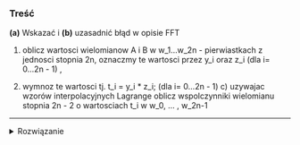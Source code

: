 ### Treść
**(a)** Wskazać i **(b)** uzasadnić błąd w opisie FFT

1. oblicz wartosci wielomianow A i B w w_1...w_2n - pierwiastkach z jednosci stopnia 2n,
oznaczmy te wartosci przez y_i oraz z_i (dla i= 0...2n - 1) ,

2. wymnoz te wartosci tj. t_i = y_i * z_i; (dla i= 0...2n - 1)
c) uzywajac wzorów interpolacyjnych Lagrange oblicz wspolczynniki wielomianu stopnia
2n - 2 o wartosciach t_i w w_0, ... , w_2n-1

------
<details><summary>Rozwiązanie</summary>
<p>
    
#### (a)
Interpolacja Lagrange’a działa w czasie kwadratowym (więc pierwsze F w FFT nie zachodzi), do tego Lagrange’a się nie nadaje do zespolonych.

#### (b) poprawne FFT

A dokładniej przejście **[war]** -> **[wsp]**

![image](https://user-images.githubusercontent.com/11476062/63586295-4fc18580-c5a1-11e9-8d50-3d0b6eab2b21.png)

